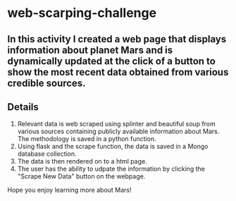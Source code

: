 # web-scarping-challenge
## In this activity I created a web page that displays information about planet Mars and is dynamically updated at the click of a button to show the most recent data obtained from various credible sources. 

## Details
1. Relevant data is web scraped using splinter and beautiful soup from various sources containing publicly available information about Mars. The methodology is saved in a python function.
3. Using flask and the scrape function, the data is saved in a Mongo database collection.
4. The data is then rendered on to a html page.
5. The user has the ability to udpate the information by clicking the "Scrape New Data" button on the webpage.

Hope you enjoy learning more about Mars!
